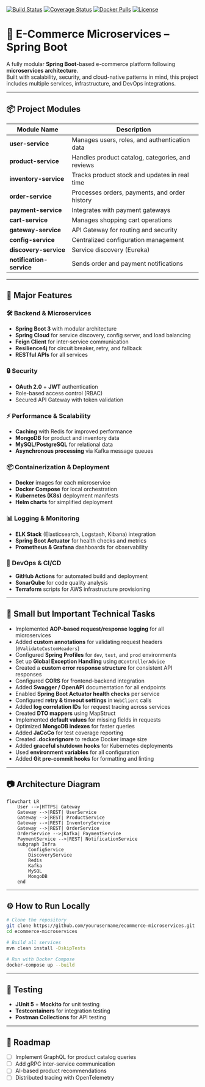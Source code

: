 [![Build Status](https://img.shields.io/github/actions/workflow/status/yourusername/ecommerce-microservices/maven.yml?branch=main)](https://github.com/yourusername/ecommerce-microservices/actions)
[![Coverage Status](https://img.shields.io/codecov/c/github/yourusername/ecommerce-microservices)](https://codecov.io/gh/yourusername/ecommerce-microservices)
[![Docker Pulls](https://img.shields.io/docker/pulls/yourdockerhubusername/ecommerce-microservices)](https://hub.docker.com/r/yourdockerhubusername/ecommerce-microservices)
[![License](https://img.shields.io/github/license/yourusername/ecommerce-microservices)](LICENSE)

# 🛒 E-Commerce Microservices – Spring Boot

A fully modular **Spring Boot**-based e-commerce platform following **microservices architecture**.  
Built with scalability, security, and cloud-native patterns in mind, this project includes multiple services, infrastructure, and DevOps integrations.

---

## 📦 Project Modules

| Module Name            | Description |
|------------------------|-------------|
| **user-service**       | Manages users, roles, and authentication data |
| **product-service**    | Handles product catalog, categories, and reviews |
| **inventory-service**  | Tracks product stock and updates in real time |
| **order-service**      | Processes orders, payments, and order history |
| **payment-service**    | Integrates with payment gateways |
| **cart-service**       | Manages shopping cart operations |
| **gateway-service**    | API Gateway for routing and security |
| **config-service**     | Centralized configuration management |
| **discovery-service**  | Service discovery (Eureka) |
| **notification-service** | Sends order and payment notifications |

---

## 🚀 Major Features

### 🛠 Backend & Microservices
- **Spring Boot 3** with modular architecture  
- **Spring Cloud** for service discovery, config server, and load balancing  
- **Feign Client** for inter-service communication  
- **Resilience4j** for circuit breaker, retry, and fallback  
- **RESTful APIs** for all services  

### 🔒 Security
- **OAuth 2.0** + **JWT** authentication  
- Role-based access control (RBAC)  
- Secured API Gateway with token validation  

### ⚡ Performance & Scalability
- **Caching** with Redis for improved performance  
- **MongoDB** for product and inventory data  
- **MySQL/PostgreSQL** for relational data  
- **Asynchronous processing** via Kafka message queues  

### 📦 Containerization & Deployment
- **Docker** images for each microservice  
- **Docker Compose** for local orchestration  
- **Kubernetes (K8s)** deployment manifests  
- **Helm charts** for simplified deployment  

### 📊 Logging & Monitoring
- **ELK Stack** (Elasticsearch, Logstash, Kibana) integration  
- **Spring Boot Actuator** for health checks and metrics  
- **Prometheus & Grafana** dashboards for observability  

### 🔄 DevOps & CI/CD
- **GitHub Actions** for automated build and deployment  
- **SonarQube** for code quality analysis  
- **Terraform** scripts for AWS infrastructure provisioning  

---

## 🔧 Small but Important Technical Tasks

- Implemented **AOP-based request/response logging** for all microservices  
- Added **custom annotations** for validating request headers (`@ValidateCustomHeaders`)  
- Configured **Spring Profiles** for `dev`, `test`, and `prod` environments  
- Set up **Global Exception Handling** using `@ControllerAdvice`  
- Created a **custom error response structure** for consistent API responses  
- Configured **CORS** for frontend-backend integration  
- Added **Swagger / OpenAPI** documentation for all endpoints  
- Enabled **Spring Boot Actuator health checks** per service  
- Configured **retry & timeout settings** in `WebClient` calls  
- Added **log correlation IDs** for request tracing across services  
- Created **DTO mappers** using MapStruct  
- Implemented **default values** for missing fields in requests  
- Optimized **MongoDB indexes** for faster queries  
- Added **JaCoCo** for test coverage reporting  
- Created **.dockerignore** to reduce Docker image size  
- Added **graceful shutdown hooks** for Kubernetes deployments  
- Used **environment variables** for all configuration  
- Added **Git pre-commit hooks** for formatting and linting  

---

## 📷 Architecture Diagram

```mermaid
flowchart LR
    User -->|HTTPS| Gateway
    Gateway -->|REST| UserService
    Gateway -->|REST| ProductService
    Gateway -->|REST| InventoryService
    Gateway -->|REST| OrderService
    OrderService -->|Kafka| PaymentService
    PaymentService -->|REST| NotificationService
    subgraph Infra
        ConfigService
        DiscoveryService
        Redis
        Kafka
        MySQL
        MongoDB
    end
```

---

## ⚙️ How to Run Locally

```bash
# Clone the repository
git clone https://github.com/yourusername/ecommerce-microservices.git
cd ecommerce-microservices

# Build all services
mvn clean install -DskipTests

# Run with Docker Compose
docker-compose up --build
```

---

## 🧪 Testing

- **JUnit 5** + **Mockito** for unit testing  
- **Testcontainers** for integration testing  
- **Postman Collections** for API testing  

---

## 📌 Roadmap
- [ ] Implement GraphQL for product catalog queries  
- [ ] Add gRPC inter-service communication  
- [ ] AI-based product recommendations  
- [ ] Distributed tracing with OpenTelemetry  
